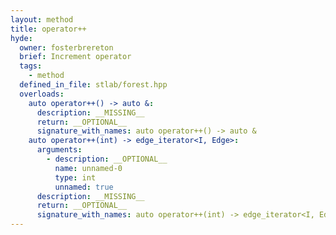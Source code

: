 ```yaml
---
layout: method
title: operator++
hyde:
  owner: fosterbrereton
  brief: Increment operator
  tags:
    - method
  defined_in_file: stlab/forest.hpp
  overloads:
    auto operator++() -> auto &:
      description: __MISSING__
      return: __OPTIONAL__
      signature_with_names: auto operator++() -> auto &
    auto operator++(int) -> edge_iterator<I, Edge>:
      arguments:
        - description: __OPTIONAL__
          name: unnamed-0
          type: int
          unnamed: true
      description: __MISSING__
      return: __OPTIONAL__
      signature_with_names: auto operator++(int) -> edge_iterator<I, Edge>
---
```

